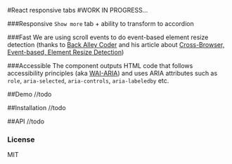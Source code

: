 #React responsive tabs
#WORK IN PROGRESS...

###Responsive
`Show more` tab + ability to transform to accordion 

###Fast
We are using scroll events to do event-based element resize detection (thanks to [Back Alley Coder](http://www.backalleycoder.com/) and his article about [Cross-Browser, Event-based, Element Resize Detection](http://www.backalleycoder.com/2013/03/18/cross-browser-event-based-element-resize-detection/))

###Accessible
The component outputs HTML code that follows accessibility principles (aka [WAI-ARIA](https://en.wikipedia.org/wiki/WAI-ARIA)) and uses ARIA attributes such as `role`, `aria-selected`, `aria-controls`, `aria-labeledby` etc.


##Demo
//todo


##Installation
//todo


##API
//todo

### License
MIT
